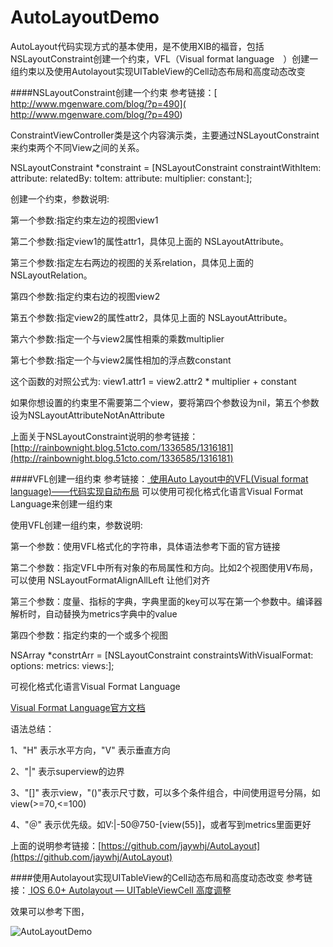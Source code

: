 # AutoLayoutDemo
AutoLayout代码实现方式的基本使用，是不使用XIB的福音，包括NSLayoutConstraint创建一个约束，VFL（Visual format language　）创建一组约束以及使用Autolayout实现UITableView的Cell动态布局和高度动态改变

####NSLayoutConstraint创建一个约束
参考链接：[   http://www.mgenware.com/blog/?p=490](   http://www.mgenware.com/blog/?p=490)

ConstraintViewController类是这个内容演示类，主要通过NSLayoutConstraint来约束两个不同View之间的关系。

 NSLayoutConstraint *constraint = [NSLayoutConstraint
 constraintWithItem:
 attribute:
 relatedBy:
 toItem:
 attribute:
 multiplier:
 constant:];
 
 创建一个约束，参数说明:
 
 第一个参数:指定约束左边的视图view1
 
 第二个参数:指定view1的属性attr1，具体见上面的 NSLayoutAttribute。
 
 第三个参数:指定左右两边的视图的关系relation，具体见上面的 NSLayoutRelation。
 
 第四个参数:指定约束右边的视图view2
 
 第五个参数:指定view2的属性attr2，具体见上面的 NSLayoutAttribute。
 
 第六个参数:指定一个与view2属性相乘的乘数multiplier
 
 第七个参数:指定一个与view2属性相加的浮点数constant
 

这个函数的对照公式为: view1.attr1 = view2.attr2 * multiplier + constant

如果你想设置的约束里不需要第二个view，要将第四个参数设为nil，第五个参数设为NSLayoutAttributeNotAnAttribute

上面关于NSLayoutConstraint说明的参考链接：
[http://rainbownight.blog.51cto.com/1336585/1316181](http://rainbownight.blog.51cto.com/1336585/1316181)



####VFL创建一组约束
参考链接：[ 使用Auto Layout中的VFL(Visual format language)——代码实现自动布局]( http://www.cnblogs.com/wupei/p/4150626.html)
可以使用可视化格式化语言Visual Format Language来创建一组约束

使用VFL创建一组约束，参数说明:

 第一个参数：使用VFL格式化的字符串，具体语法参考下面的官方链接
 
 第二个参数：指定VFL中所有对象的布局属性和方向。比如2个视图使用V布局，可以使用 NSLayoutFormatAlignAllLeft 让他们对齐
 
 第三个参数：度量、指标的字典，字典里面的key可以写在第一个参数中。编译器解析时，自动替换为metrics字典中的value
 
 第四个参数：指定约束的一个或多个视图
 
 NSArray *constrtArr = [NSLayoutConstraint
 constraintsWithVisualFormat:
 options:
 metrics:
 views:];

可视化格式化语言Visual Format Language

[Visual Format Language官方文档](https://developer.apple.com/library/ios/documentation/UserExperience/Conceptual/AutolayoutPG/VisualFormatLanguage/VisualFormatLanguage.html#//apple_ref/doc/uid/TP40010853-CH3-SW1)


 语法总结：
 
 1、"H" 表示水平方向，"V" 表示垂直方向
 
 2、"|" 表示superview的边界
 
 3、"[]" 表示view，"()"表示尺寸数，可以多个条件组合，中间使用逗号分隔，如 view(>=70,<=100)
 
 4、"＠" 表示优先级。如V:|-50@750-[view(55)]，或者写到metrics里面更好


上面的说明参考链接：[https://github.com/jaywhj/AutoLayout](https://github.com/jaywhj/AutoLayout)


####使用Autolayout实现UITableView的Cell动态布局和高度动态改变
参考链接：[ IOS 6.0+ Autolayout — UITableViewCell 高度调整](http://my.oschina.net/carson6931/blog/363234)

效果可以参考下图，


![AutoLayoutDemo](http://7u2k5i.com1.z0.glb.clouddn.com/github_autolayoutdemo1.png?imageMogr2/thumbnail/!50p) 

